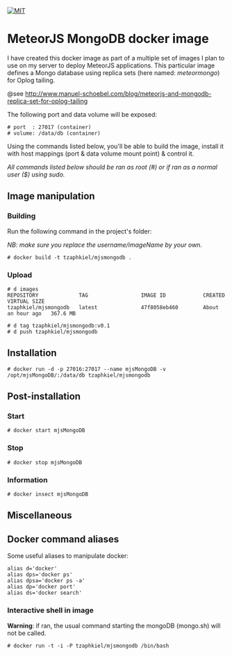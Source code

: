 [![MIT](https://img.shields.io/github/license/mashape/apistatus.svg?style=plastic)](http://opensource.org/licenses/MIT)

# MeteorJS MongoDB docker image
I have created this docker image as part of a multiple set of images I plan to use on my server to deploy MeteorJS applications.
This particular image defines a Mongo database using replica sets (here named: *meteormongo*) for Oplog tailing.

@see http://www.manuel-schoebel.com/blog/meteorjs-and-mongodb-replica-set-for-oplog-tailing

The following port and data volume will be exposed:
```
# port  : 27017 (container)
# volume: /data/db (container) 
```
Using the commands listed below, you'll be able to build the image, install it with host mappings (port & data volume mount point) & control it.

*All commands listed below should be ran as root (#) or if ran as a normal user ($) using sudo.*

## Image manipulation
### Building
Run the following command in the project's folder:

*NB: make sure you replace the username/imageName by your own.*

```
# docker build -t tzaphkiel/mjsmongodb .
```

### Upload
```
# d images
REPOSITORY             TAG                 IMAGE ID            CREATED             VIRTUAL SIZE
tzaphkiel/mjsmongodb   latest              47f8058eb460        About an hour ago   367.6 MB

# d tag tzaphkiel/mjsmongodb:v0.1 
# d push tzaphkiel/mjsmongodb
```

## Installation
```
# docker run -d -p 27016:27017 --name mjsMongoDB -v /opt/mjsMongoDB/:/data/db tzaphkiel/mjsmongodb
```

## Post-installation
### Start
```
# docker start mjsMongoDB
```

### Stop
```
# docker stop mjsMongoDB
```

### Information
```
# docker insect mjsMongoDB
```

## Miscellaneous
## Docker command aliases
Some useful aliases to manipulate docker:

```
alias d='docker'
alias dps='docker ps'
alias dpsa='docker ps -a'
alias dp='docker port'
alias ds='docker search'
```

### Interactive shell in image
__Warning__: if ran, the usual command starting the mongoDB (mongo.sh) will not be called.

```
# docker run -t -i -P tzaphkiel/mjsmongodb /bin/bash

```
